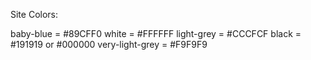 Site Colors:

baby-blue = #89CFF0
white = #FFFFFF
light-grey = #CCCFCF
black = #191919 or #000000
very-light-grey = #F9F9F9